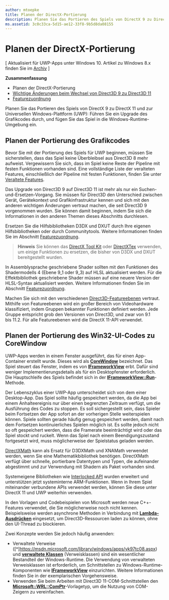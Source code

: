 ```yaml
---
author: mtoepke
title: Planen der DirectX-Portierung
description: Planen Sie das Portieren des Spiels von DirectX 9 zu DirectX 11 und zur Universellen Windows-Plattform (UWP): Führen Sie ein Upgrade des Grafikcodes durch, und fügen Sie das Spiel in die Windows-Runtime-Umgebung ein.
ms.assetid: 3c0c33ca-5d15-ae12-33f8-9b5d8da08155
---
```


# Planen der DirectX-Portierung


\[ Aktualisiert für UWP-Apps unter Windows 10. Artikel zu Windows 8.x finden Sie im [Archiv](http://go.microsoft.com/fwlink/p/?linkid=619132) \]

**Zusammenfassung**

-   Planen der DirectX-Portierung
-   [Wichtige Änderungen beim Wechsel von Direct3D 9 zu Direct3D 11](understand-direct3d-11-1-concepts.md)
-   [Featurezuordnung](feature-mapping.md)


Planen Sie das Portieren des Spiels von DirectX 9 zu DirectX 11 und zur Universellen Windows-Plattform (UWP): Führen Sie ein Upgrade des Grafikcodes durch, und fügen Sie das Spiel in die Windows-Runtime-Umgebung ein.

## Planen der Portierung des Grafikcodes


Bevor Sie mit der Portierung des Spiels für UWP beginnen, müssen Sie sicherstellen, dass das Spiel keine Überbleibsel aus Direct3D 8 mehr aufweist. Vergewissern Sie sich, dass im Spiel keine Reste der Pipeline mit festen Funktionen vorhanden sind. Eine vollständige Liste der veralteten Features, einschließlich der Pipeline mit festen Funktionen, finden Sie unter [Veraltete Features](https://msdn.microsoft.com/library/windows/desktop/cc308047).

Das Upgrade von Direct3D 9 auf Direct3D 11 ist mehr als nur ein Suchen-und-Ersetzen-Vorgang. Sie müssen für Direct3D den Unterschied zwischen Gerät, Gerätekontext und Grafikinfrastruktur kennen und sich mit den anderen wichtigen Änderungen vertraut machen, die seit Direct3D 9 vorgenommen wurden. Sie können damit beginnen, indem Sie sich die Informationen in den anderen Themen dieses Abschnitts durchlesen.

Ersetzen Sie die Hilfsbibliotheken D3DX und DXUT durch Ihre eigenen Hilfsbibliotheken oder durch Communitytools. Weitere Informationen finden Sie im Abschnitt [Featurezuordnung](feature-mapping.md).

> **Hinweis**  Sie können das [DirectX Tool Kit](http://go.microsoft.com/fwlink/p/?LinkID=248929) oder [DirectXTex](http://go.microsoft.com/fwlink/p/?LinkID=248926) verwenden, um einige Funktionen zu ersetzen, die bisher von D3DX und DXUT bereitgestellt wurden.

 

In Assemblysprache geschriebene Shader sollten mit den Funktionen des Shadermodells 4 (Ebene 9_1 oder 9_3) auf HLSL aktualisiert werden. Für die Effektbibliothek geschriebene Shader müssen auf eine neuere Version der HLSL-Syntax aktualisiert werden. Weitere Informationen finden Sie im Abschnitt [Featurezuordnung](feature-mapping.md).

Machen Sie sich mit den verschiedenen [Direct3D-Featureebenen](https://msdn.microsoft.com/library/windows/desktop/ff476876) vertraut. Mithilfe von Featureebenen wird ein großer Bereich von Videohardware klassifiziert, indem Gruppen bekannter Funktionen definiert werden. Jede Gruppe entspricht grob den Versionen von Direct3D, und zwar von 9.1 bis 11.2. Für alle Featureebenen wird die DirectX 11-API verwendet.

## Planen der Portierung des Win32-UI-Codes zu CoreWindow


UWP-Apps werden in einem Fenster ausgeführt, das für einen App-Container erstellt wurde. Dieses wird als [**CoreWindow**](https://msdn.microsoft.com/library/windows/apps/br208225) bezeichnet. Das Spiel steuert das Fenster, indem es von [**IFrameworkView**](https://msdn.microsoft.com/library/windows/apps/hh700478) erbt. Dafür sind weniger Implementierungsdetails als für ein Desktopfenster erforderlich. Die Hauptschleife des Spiels befindet sich in der [**IFrameworkView::Run**](https://msdn.microsoft.com/library/windows/apps/hh700505)-Methode.

Der Lebenszyklus einer UWP-App unterscheidet sich von dem einer Desktop-App. Das Spiel sollte häufig gespeichert werden, da die App bei einem Anhalteereignis nur über einen begrenzten Zeitraum verfügt, um die Ausführung des Codes zu stoppen. Es soll sichergestellt sein, dass Spieler beim Fortsetzen der App sofort an der vorherigen Stelle weiterspielen können. Spiele sollten gerade häufig genug gespeichert werden, damit nach dem Fortsetzen kontinuierliches Spielen möglich ist. Es sollte jedoch nicht so oft gespeichert werden, dass die Framerate beeinträchtigt wird oder das Spiel stockt und ruckelt. Wenn das Spiel nach einem Beendigungszustand fortgesetzt wird, muss möglicherweise der Spielstatus geladen werden.

[DirectXMath](https://msdn.microsoft.com/library/windows/desktop/ee415571) kann als Ersatz für D3DXMath und XNAMath verwendet werden, wenn Sie eine Mathematikbibliothek benötigen. DirectXMath verfügt über schnelle, portierbare Datentypen und Typen, die aufeinander abgestimmt und zur Verwendung mit Shadern als Paket vorhanden sind.

Systemeigene Bibliotheken wie [Interlocked API](https://msdn.microsoft.com/library/windows/desktop/dd405529) wurden erweitert und unterstützen jetzt systeminterne ARM-Funktionen. Wenn in Ihrem Spiel miteinander verbundene APIs verwendet werden, können Sie diese unter DirectX 11 und UWP weiterhin verwenden.

In den Vorlagen und Codebeispielen von Microsoft werden neue C++-Features verwendet, die Sie möglicherweise noch nicht kennen. Beispielsweise werden asynchrone Methoden in Verbindung mit [**Lambda-Ausdrücken**](https://msdn.microsoft.com/library/windows/apps/dd293608.aspx) eingesetzt, um Direct3D-Ressourcen laden zu können, ohne den UI-Thread zu blockieren.

Zwei Konzepte werden Sie jedoch häufig anwenden:

-   Verwaltete Verweise ([**^**]https://msdn.microsoft.com/library/windows/apps/yk97tc08.aspx) und [**verwaltete Klassen**](https://msdn.microsoft.com/library/windows/apps/6w96b5h7.aspx) (Verweisklassen) sind ein wesentlicher Bestandteil der Windows-Runtime. Die Verwendung von verwalteten Verweisklassen ist erforderlich, um Schnittstellen zu Windows-Runtime-Komponenten wie [**IFrameworkView**](https://msdn.microsoft.com/library/windows/apps/hh700478) einzurichten. Weitere Informationen finden Sie in der exemplarischen Vorgehensweise.
-   Verwenden Sie beim Arbeiten mit Direct3D 11-COM-Schnittstellen den [**Microsoft::WRL::ComPtr**](https://msdn.microsoft.com/library/windows/apps/br244983.aspx)-Vorlagetyp, um die Nutzung von COM-Zeigern zu vereinfachen.

 

 






<!--HONumber=May16_HO2-->


